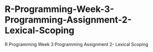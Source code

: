 # R-Programming-Week-3-Programming-Assignment-2-Lexical-Scoping
R Programming Week 3 Programming Assignment 2- Lexical Scoping
